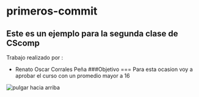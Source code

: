 # primeros-commit
## Este es un ejemplo para la segunda clase de CScomp
Trabajo realizado por :
- Renato Oscar Corrales Peña
###Objetivo 
===
Para esta ocasion voy a aprobar el curso con un promedio mayor a 16

![pulgar hacia arriba](https://th.bing.com/th/id/R.79c63a69855418ecb5e930be2b54f30d?rik=JIzYL96H60UmOQ&pid=ImgRaw&r=0)
